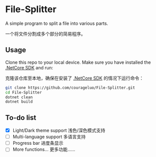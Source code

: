 # File-Splitter

A simple program to split a file into various parts.

一个将文件分割成多个部分的简易程序。

## Usage

Clone this repo to your local device. Make sure you have installed the [.NetCore SDK](https://dotnet.microsoft.com/en-us/learn/dotnet/hello-world-tutorial/install) and run:

克隆该仓库至本地，确保在安装了 [.NetCore SDK](https://dotnet.microsoft.com/en-us/learn/dotnet/hello-world-tutorial/install) 的情况下运行命令：

```bash
git clone https://github.com/courageluo/File-Splitter.git
cd File-Splitter
dotnet clean
dotnet build
```

## To-do list

- [x] Light/Dark theme support 浅色/深色模式支持
- [ ] Multi-language support 多语言支持
- [ ] Progress bar 进度条显示
- [ ] More functions... 更多功能……
